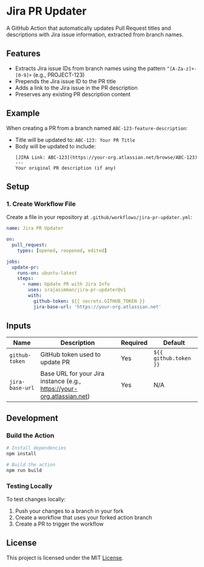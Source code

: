 # Jira PR Updater

A GitHub Action that automatically updates Pull Request titles and descriptions with Jira issue information, extracted from branch names.

## Features

- Extracts Jira issue IDs from branch names using the pattern `^[A-Za-z]+-[0-9]+` (e.g., PROJECT-123)
- Prepends the Jira issue ID to the PR title
- Adds a link to the Jira issue in the PR description
- Preserves any existing PR description content

## Example

When creating a PR from a branch named `ABC-123-feature-description`:

- Title will be updated to: `ABC-123: Your PR Title`
- Body will be updated to include:
  ```
  [JIRA Link: ABC-123](https://your-org.atlassian.net/browse/ABC-123)
  ---
  Your original PR description (if any)
  ```

## Setup

### 1. Create Workflow File

Create a file in your repository at `.github/workflows/jira-pr-updater.yml`:

```yaml
name: Jira PR Updater

on:
  pull_request:
    types: [opened, reopened, edited]

jobs:
  update-pr:
    runs-on: ubuntu-latest
    steps:
      - name: Update PR with Jira Info
        uses: srajasimman/jira-pr-updater@v1
        with:
          github-token: ${{ secrets.GITHUB_TOKEN }}
          jira-base-url: 'https://your-org.atlassian.net'
```

## Inputs

| Name | Description | Required | Default |
|------|-------------|----------|---------|
| `github-token` | GitHub token used to update PR | Yes | `${{ github.token }}` |
| `jira-base-url` | Base URL for your Jira instance (e.g., https://your-org.atlassian.net) | Yes | N/A |

## Development

### Build the Action

```bash
# Install dependencies
npm install

# Build the action
npm run build
```

### Testing Locally

To test changes locally:

1. Push your changes to a branch in your fork
2. Create a workflow that uses your forked action branch
3. Create a PR to trigger the workflow

## License

This project is licensed under the MIT [License](./LICENSE).
